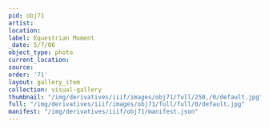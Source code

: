 ```yaml
---
pid: obj71
artist: 
location: 
label: Equestrian Moment
_date: 5/7/06
object_type: photo
current_location: 
source: 
order: '71'
layout: gallery_item
collection: visual-gallery
thumbnail: "/img/derivatives/iiif/images/obj71/full/250,/0/default.jpg"
full: "/img/derivatives/iiif/images/obj71/full/full/0/default.jpg"
manifest: "/img/derivatives/iiif/obj71/manifest.json"
---
```

